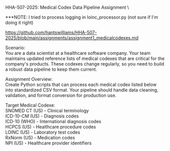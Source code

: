 HHA-507-2025: 
Medical Codex Data Pipeline Assignment \

***NOTE: I tried to process logging in loinc_processor.py (not sure if I'm doing it right)

https://github.com/hantswilliams/HHA-507-2025/blob/main/assignments/assignment1_medicalcodexes.md

Scenario: \
You are a data scientist at a healthcare software company. Your team maintains updated reference lists of medical codexes that are critical for the company's products. These codexes change regularly, so you need to build a robust data pipeline to keep them current.

Assignment Overview: \
Create Python scripts that can process each medical codex listed below into standardized CSV format. Your pipeline should handle data cleaning, validation, and format conversion for production use.

Target Medical Codexe: \
SNOMED CT (US) - Clinical terminology \
ICD-10-CM (US) - Diagnosis codes \
ICD-10 (WHO) - International diagnosis codes \
HCPCS (US) - Healthcare procedure codes \
LOINC (US) - Laboratory test codes \
RxNorm (US) - Medication codes \
NPI (US) - Healthcare provider identifiers
